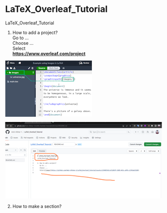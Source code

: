 # LaTeX_Overleaf_Tutorial
LaTeX_Overleaf_Tutorial

1. How to add a project?   
   Go to ...   
   Choose ...    
   Select   
**https://www.overleaf.com/project**

![1](Archive/images_of_documents/1.png)   

![2](Archive/images_of_documents/2.png)



2. How to make a section?


